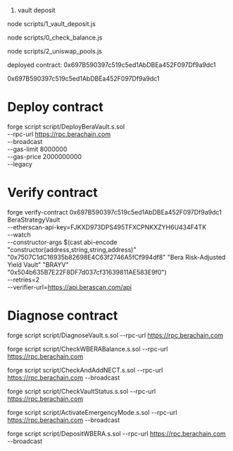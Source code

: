 1. vault deposit

node scripts/1_vault_deposit.js

node scripts/0_check_balance.js

node scripts/2_uniswap_pools.js

deployed contract: 0x697B590397c519c5ed1AbDBEa452F097Df9a9dc1

0x697B590397c519c5ed1AbDBEa452F097Df9a9dc1

# Deploy contract

forge script script/DeployBeraVault.s.sol \
 --rpc-url https://rpc.berachain.com \
 --broadcast \
 --gas-limit 8000000 \
 --gas-price 2000000000 \
 --legacy

# Verify contract

forge verify-contract 0x697B590397c519c5ed1AbDBEa452F097Df9a9dc1 BeraStrategyVault \
 --etherscan-api-key=FJKXD973DPS495TFXCPNKXZYH6U434F4TK \
 --watch \
 --constructor-args $(cast abi-encode "constructor(address,string,string,address)" "0x7507C1dC16935b82698E4C63f2746A5fCf994df8" "Bera Risk-Adjusted Yield Vault" "BRAYV" "0x504b635B7E22F8DF7d037cf31639811AE583E9f0") \
 --retries=2 \
 --verifier-url=https://api.berascan.com/api

# Diagnose contract

forge script script/DiagnoseVault.s.sol --rpc-url https://rpc.berachain.com

forge script script/CheckWBERABalance.s.sol --rpc-url https://rpc.berachain.com

forge script script/CheckAndAddNECT.s.sol --rpc-url https://rpc.berachain.com --broadcast

forge script script/CheckVaultStatus.s.sol --rpc-url https://rpc.berachain.com

forge script script/ActivateEmergencyMode.s.sol --rpc-url https://rpc.berachain.com --broadcast

forge script script/DepositWBERA.s.sol --rpc-url https://rpc.berachain.com --broadcast
